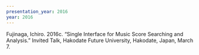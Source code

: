 ```yaml
---
presentation_year: 2016
year: 2016
---
```


Fujinaga, Ichiro. 2016c. “Single Interface for Music Score Searching and Analysis.” Invited Talk, Hakodate Future University, Hakodate, Japan, March 7.